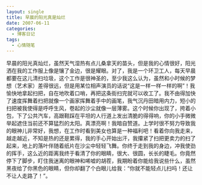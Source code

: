 ```yaml
---
layout: single
title: 早晨的阳光真是灿烂
date: 2007-06-11
categories:
  - 博客日记
tags:
  - 心情随笔
---
```


早晨的阳光真灿烂，虽然天气湿热有点儿桑拿天的苗头，但是我的心情很好，阳光洒在我的工作服上像是镶了金边，很是耀眼。对了，我是一个环卫工人，每天早晨都要在这儿清扫垃圾，这个工作是很神圣的，至少我这么认为，虽然和小时候的梦想（艺术家）差得很远，但是用某位相声演员的话说“这是一样一样一样的啊”！我愉快地拿起扫把，自在地吹着口哨，再把这条街扫完就可以收工了。我不由得加快了速度挥舞着扫把就像一个画家挥舞着手中的画笔，我气沉丹田暗用内力，短小的扫把被我使得是呼呼生风，卷起的沙尘就像一层薄雾。这个时候你出现了，挎着小包，下了公共汽车，高跟鞋踩在平坦的人行道上发出清脆的得得响，你的小手微微举起遮住当前还不算猛烈的太阳。真漂亮啊！我暗自赞道。上学时很不努力导致我的眼神儿非常好，我想，在工作时看到美女也算是一种福利吧！看着你向我走来，越走越近，不知是热的还是累得，我的手心开始出汗，我攥紧了扫把更卖力的扫了起来，地上的落叶伴随着纸片在沙尘中轻轻飞舞。你终于走到我的身边，冲我使劲的挥手，这么近的距离我终于看清了你的眼睛，很大、很圆，长长的睫毛。你竟然停下了脚步，盯住我迷离的眼神和唏嘘的胡茬，我期盼着你能给我说些什么，虽然黑夜给了你黑色的眼睛，但你却翻了个白眼儿给我：“你就不能轻点儿扫吗！还让不让人走路了！”。
